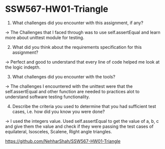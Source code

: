 # SSW567-HW01-Triangle

1. What challenges did you encounter with this assignment, if any? 

-> The Challenges that I faced through was to use self.assertEqual and learn more about unittest module for testing.

2. What did you think about the requirements specification for this assignment?

-> Perfect and good to understand that every line of code helped me look at the logic indepth.

3. What challenges did you encounter with the tools?

-> The challenges I encountered with the unittest were that the self.assertEqual and other function are needed to practices alot to understand software testing functionality.

4. Describe the criteria you used to determine that you had sufficient test cases, i.e. how did you know you were done?

-> I used the integers value. Used self.assertEqual to get the value of a, b, c and give them the value and check if they were passing the test cases of equilateral, Isosceles, Scalene, Right angle triangles.


https://github.com/NehharShah/SSW567-HW01-Triangle
